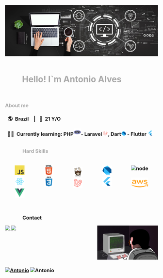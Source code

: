 <div style="max-width: 800px">


<div  align="center">
<img alt="Computador" src="./image/notebook.jpg">
</div>
<br>
<h1 style="color:darkgrey;">&emsp;&emsp;Hello! I`m Antonio Alves
</h1>
<br>
<h3 style="color:darkgrey;" >About me<h3>
<p>&ensp;🌎&ensp;Brazil&emsp;| &ensp;👦&ensp;21 Y/O</p>
<p>&ensp;👨‍💻&ensp;Currently learning: PHP<img height="24" src="https://raw.githubusercontent.com/github/explore/80688e429a7d4ef2fca1e82350fe8e3517d3494d/topics/php/php.png" alt="node"/>- Laravel <img style="margin-top: 5px" height="16" src="https://raw.githubusercontent.com/github/explore/80688e429a7d4ef2fca1e82350fe8e3517d3494d/topics/laravel/laravel.png" alt="node"/>, Dart<img height="16" src="https://raw.githubusercontent.com/github/explore/80688e429a7d4ef2fca1e82350fe8e3517d3494d/topics/dart/dart.png" alt="node"/> - Flutter <img style="margin-top: 5px" height="18" src="https://raw.githubusercontent.com/github/explore/80688e429a7d4ef2fca1e82350fe8e3517d3494d/topics/flutter/flutter.png" alt="node"/> <br><br>
    
<p style="color:darkgrey;" >&ensp;&ensp;&ensp;&ensp;&emsp;&ensp;Hard Skills</p>
<br>
<div style="display: flex; flex-direction: row; justify-content: space-around;">


<div style="display: flex; flex-direction: column">
<img height="32" src="https://raw.githubusercontent.com/github/explore/80688e429a7d4ef2fca1e82350fe8e3517d3494d/topics/javascript/javascript.png" alt="javascript"/>
<img  style="margin-top: 5px" height="32" src="https://raw.githubusercontent.com/github/explore/80688e429a7d4ef2fca1e82350fe8e3517d3494d/topics/react/react.png" alt="react"/>
<img style="margin-top: 5px" height="32" src="https://raw.githubusercontent.com/github/explore/80688e429a7d4ef2fca1e82350fe8e3517d3494d/topics/vue/vue.png" alt="CSS"/>
</div>
<div style="display: flex; flex-direction: column">
<img height="32" src="https://raw.githubusercontent.com/github/explore/80688e429a7d4ef2fca1e82350fe8e3517d3494d/topics/html/html.png" alt="HTML5"/>
<img style="margin-top: 5px" height="32" src="https://raw.githubusercontent.com/github/explore/80688e429a7d4ef2fca1e82350fe8e3517d3494d/topics/css/css.png" alt="CSS"/>
</div>
<div style="display: flex; flex-direction: column">
<img style="margin-top: 5px" height="32" src="https://raw.githubusercontent.com/github/explore/80688e429a7d4ef2fca1e82350fe8e3517d3494d/topics/composer/composer.png" alt="laravel"/>
<img style="margin-top: 5px" height="32" src="https://raw.githubusercontent.com/github/explore/80688e429a7d4ef2fca1e82350fe8e3517d3494d/topics/laravel/laravel.png" alt="laravel"/>
</div>
<div style="display: flex; flex-direction: column">
<img height="32" src="https://raw.githubusercontent.com/github/explore/80688e429a7d4ef2fca1e82350fe8e3517d3494d/topics/dart/dart.png" alt="node"/>
<img style="margin-top: 5px" height="32" src="https://raw.githubusercontent.com/github/explore/80688e429a7d4ef2fca1e82350fe8e3517d3494d/topics/flutter/flutter.png" alt="node"/>
</div>
<div style="display: flex; flex-direction: column">
<img height="40" src="https://raw.githubusercontent.com/FortAwesome/Font-Awesome/d3a7818c253fcbafff9ebd1d4abb2866c192e1d7/svgs/brands/aws.svg" alt="node"/>
<img height="40" src="https://raw.githubusercontent.com/devicons/devicon/1119b9f84c0290e0f0b38982099a2bd027a48bf1/icons/amazonwebservices/amazonwebservices-plain-wordmark.svg" alt="node"/>

</div>

</div>
<br><br>
<div align="bottom">

&ensp;&ensp;&ensp;&ensp;&emsp;&ensp;Contact

<a href="https://web.whatsapp.com/send?phone=+5511959070839" target="blank"> 
    <img src="https://img.shields.io/badge/WhatsApp-25D366?style=for-the-badge&logo=whatsapp&logoColor=white"  width=100>
</a>
        
<a href="mailto:antonioalves987654321@gmail.com">
    <img src="https://img.shields.io/badge/Gmail-D14836?style=for-the-badge&logo=gmail&logoColor=white" target="_blank" width=75>
</a><img src="./image/prog.gif" width=200 align=right>

</div>
<br><br><br><br><br>

[![Antonio](https://github-readme-stats.vercel.app/api?username=AntonioAlvesFilho&theme=dark&fault&show_icons=true)](https://github.com/AntonioAlvesFilho/) 
    ![Antonio](https://github-readme-stats.vercel.app/api/top-langs/?username=AntonioAlvesFilho&&layout=compact=true&theme=dark)
</div>
